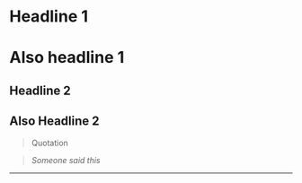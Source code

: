 # Headline 1
Also headline 1
=
## Headline 2
Also Headline 2
-

>Quotation

>*Someone said this*
___
